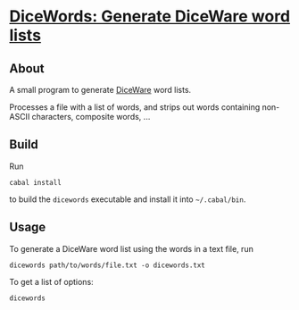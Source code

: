# [DiceWords: Generate DiceWare word lists](https://el-tramo.be/dicewords)

## About

A small program to generate [DiceWare](http://world.std.com/~reinhold/diceware.html)
word lists.

Processes a file with a list of words, and strips out words containing non-ASCII
characters, composite words, ...
 

## Build

Run 

    cabal install

to build the `dicewords` executable and install it into `~/.cabal/bin`.


## Usage

To generate a DiceWare word list using the words in a text file, run

    dicewords path/to/words/file.txt -o dicewords.txt

To get a list of options:

    dicewords
